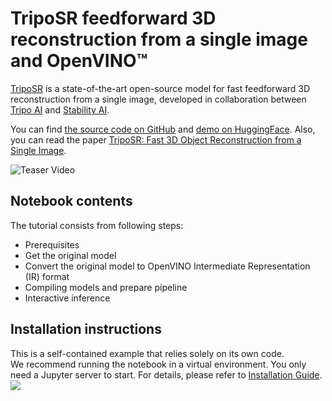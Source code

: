 # TripoSR feedforward 3D reconstruction from a single image and OpenVINO™


[TripoSR](https://huggingface.co/spaces/stabilityai/TripoSR) is a state-of-the-art open-source model for fast feedforward 3D reconstruction from a single image, developed in collaboration between [Tripo AI](https://www.tripo3d.ai/) and [Stability AI](https://stability.ai/news/triposr-3d-generation).

You can find [the source code on GitHub](https://github.com/VAST-AI-Research/TripoSR) and [demo on HuggingFace](https://huggingface.co/spaces/stabilityai/TripoSR). Also, you can read the paper [TripoSR: Fast 3D Object Reconstruction from a Single Image](https://arxiv.org/abs/2403.02151).


<div>
  <img src="https://github.com/VAST-AI-Research/TripoSR/blob/main/figures/teaser800.gif?raw=true" alt="Teaser Video">
</div>


## Notebook contents
The tutorial consists from following steps:

- Prerequisites
- Get the original model
- Convert the original model to OpenVINO Intermediate Representation (IR) format
- Compiling models and prepare pipeline
- Interactive inference

## Installation instructions
This is a self-contained example that relies solely on its own code.</br>
We recommend running the notebook in a virtual environment. You only need a Jupyter server to start.
For details, please refer to [Installation Guide](../../README.md).
<img referrerpolicy="no-referrer-when-downgrade" src="https://static.scarf.sh/a.png?x-pxid=5b5a4db0-7875-4bfb-bdbd-01698b5b1a77&file=notebooks/triposr-3d-reconstruction/README.md" />
